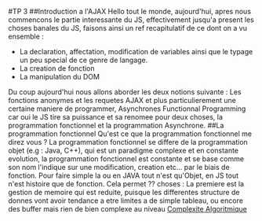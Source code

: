 #TP 3
##Introduction a l'AJAX
Hello tout le monde, aujourd'hui, apres nous commencons le partie interessante du JS, effectivement jusqu'a present les choses banales du JS, faisons ainsi un ref recapitulatif de ce dont on a vu ensemble :
- La declaration, affectation, modification de variables ainsi que le typage un peu special de ce genre de langage.
- La creation de fonction
- La manipulation du DOM

Du coup aujourd'hui nous allons aborder les deux notions suivante : Les fonctions anonymes et les requetes AJAX et plus particulierement une certaine maniere de programmer, Asynchrones Functionnal Programming car oui le JS tire sa puissance et sa renomee pour deux choses, la programmation fonctionnel et la programmation Asynchrone.
##La programmation fonctionnel
Qu'est ce que la programmation fonctionnel me direz vous ?
La programmation fonctionnel se differe de la programmation objet (e.g : Java, C++), qui est un paradigme complexe et en constante evolution, la programmation fonctionnel est constante et se base comme son nom l'indique sur une modification, creation etc... par le biais de fonction. Pour faire simple la ou en JAVA tout n'est qu'Objet, en JS tout n'est histoire que de fonction.
Cela permet ?? choses :
La premiere est la gestion de memoire qui est reduite, puisque les differentes structure de donnes vont avoir tendance a etre limites a de simple tableau, ou encore des buffer mais rien de bien complexe au niveau [Complexite Algoritmique](https://moodle.iut.univ-paris8.fr/pluginfile.php/10378/mod_resource/content/0/Complexite_beamer.pdf)